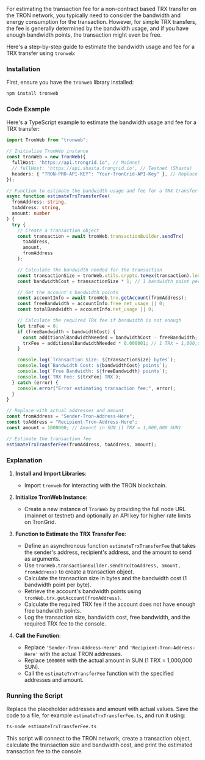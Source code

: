 For estimating the transaction fee for a non-contract based TRX transfer on the TRON network, you typically need to consider the bandwidth and energy consumption for the transaction. However, for simple TRX transfers, the fee is generally determined by the bandwidth usage, and if you have enough bandwidth points, the transaction might even be free.

Here's a step-by-step guide to estimate the bandwidth usage and fee for a TRX transfer using `tronweb`:

### Installation

First, ensure you have the `tronweb` library installed:

```sh
npm install tronweb
```

### Code Example

Here's a TypeScript example to estimate the bandwidth usage and fee for a TRX transfer:

```typescript
import TronWeb from "tronweb";

// Initialize TronWeb instance
const tronWeb = new TronWeb({
  fullHost: "https://api.trongrid.io", // Mainnet
  // fullHost: 'https://api.shasta.trongrid.io', // Testnet (Shasta)
  headers: { "TRON-PRO-API-KEY": "Your-TronGrid-API-Key" }, // Replace with your TronGrid API key if you have one
});

// Function to estimate the bandwidth usage and fee for a TRX transfer
async function estimateTrxTransferFee(
  fromAddress: string,
  toAddress: string,
  amount: number
) {
  try {
    // Create a transaction object
    const transaction = await tronWeb.transactionBuilder.sendTrx(
      toAddress,
      amount,
      fromAddress
    );

    // Calculate the bandwidth needed for the transaction
    const transactionSize = tronWeb.utils.crypto.toHex(transaction).length / 2; // Transaction size in bytes
    const bandwidthCost = transactionSize * 1; // 1 bandwidth point per byte

    // Get the account's bandwidth points
    const accountInfo = await tronWeb.trx.getAccount(fromAddress);
    const freeBandwidth = accountInfo.free_net_usage || 0;
    const totalBandwidth = accountInfo.net_usage || 0;

    // Calculate the required TRX fee if bandwidth is not enough
    let trxFee = 0;
    if (freeBandwidth < bandwidthCost) {
      const additionalBandwidthNeeded = bandwidthCost - freeBandwidth;
      trxFee = additionalBandwidthNeeded * 0.000001; // 1 TRX = 1,000,000 SUN, 1 bandwidth point = 1 SUN
    }

    console.log(`Transaction Size: ${transactionSize} bytes`);
    console.log(`Bandwidth Cost: ${bandwidthCost} points`);
    console.log(`Free Bandwidth: ${freeBandwidth} points`);
    console.log(`TRX Fee: ${trxFee} TRX`);
  } catch (error) {
    console.error("Error estimating transaction fee:", error);
  }
}

// Replace with actual addresses and amount
const fromAddress = "Sender-Tron-Address-Here";
const toAddress = "Recipient-Tron-Address-Here";
const amount = 1000000; // Amount in SUN (1 TRX = 1,000,000 SUN)

// Estimate the transaction fee
estimateTrxTransferFee(fromAddress, toAddress, amount);
```

### Explanation

1. **Install and Import Libraries**:

   - Import `tronweb` for interacting with the TRON blockchain.

2. **Initialize TronWeb Instance**:

   - Create a new instance of `TronWeb` by providing the full node URL (mainnet or testnet) and optionally an API key for higher rate limits on TronGrid.

3. **Function to Estimate the TRX Transfer Fee**:

   - Define an asynchronous function `estimateTrxTransferFee` that takes the sender's address, recipient's address, and the amount to send as arguments.
   - Use `tronWeb.transactionBuilder.sendTrx(toAddress, amount, fromAddress)` to create a transaction object.
   - Calculate the transaction size in bytes and the bandwidth cost (1 bandwidth point per byte).
   - Retrieve the account's bandwidth points using `tronWeb.trx.getAccount(fromAddress)`.
   - Calculate the required TRX fee if the account does not have enough free bandwidth points.
   - Log the transaction size, bandwidth cost, free bandwidth, and the required TRX fee to the console.

4. **Call the Function**:
   - Replace `'Sender-Tron-Address-Here'` and `'Recipient-Tron-Address-Here'` with the actual TRON addresses.
   - Replace `1000000` with the actual amount in SUN (1 TRX = 1,000,000 SUN).
   - Call the `estimateTrxTransferFee` function with the specified addresses and amount.

### Running the Script

Replace the placeholder addresses and amount with actual values. Save the code to a file, for example `estimateTrxTransferFee.ts`, and run it using:

```sh
ts-node estimateTrxTransferFee.ts
```

This script will connect to the TRON network, create a transaction object, calculate the transaction size and bandwidth cost, and print the estimated transaction fee to the console.

